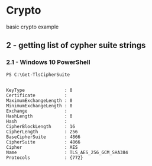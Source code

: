 # Crypto

basic crypto example

## 2 - getting list of cypher suite strings

### 2.1 - Windows 10 PowerShell

```
PS C:\Get-TlsCipherSuite
 
 
KeyType               : 0
Certificate           :
MaximumExchangeLength : 0
MinimumExchangeLength : 0
Exchange              :
HashLength            : 0
Hash                  :
CipherBlockLength     : 16
CipherLength          : 256
BaseCipherSuite       : 4866
CipherSuite           : 4866
Cipher                : AES
Name                  : TLS_AES_256_GCM_SHA384
Protocols             : {772}
```
